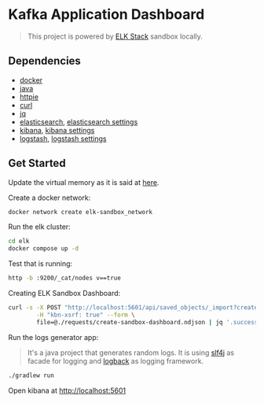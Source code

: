 # Kafka Application Dashboard

> This project is powered by [ELK Stack](https://www.elastic.co/what-is/elk-stack) sandbox locally.

## Dependencies

- [docker](https://www.docker.com/)
- [java](https://www.java.com/en/download/)
- [httpie](https://httpie.io/)
- [curl](https://curl.se/)
- [jq](https://stedolan.github.io/jq/)
- [elasticsearch](https://www.docker.elastic.co/r/elasticsearch), [elasticsearch settings](https://www.elastic.co/guide/en/elasticsearch/reference/master/docker.html)
- [kibana](https://www.docker.elastic.co/r/kibana), [kibana settings](https://www.elastic.co/guide/en/kibana/master/docker.html)
- [logstash](https://www.docker.elastic.co/r/logstash), [logstash settings](https://www.elastic.co/guide/en/logstash/master/docker.html)

## Get Started

Update the virtual memory as it is said at [here](https://www.elastic.co/guide/en/elasticsearch/reference/master/docker.html#_set_vm_max_map_count_to_at_least_262144).

Create a docker network:

```sh
docker network create elk-sandbox_network
```

Run the elk cluster:

```sh
cd elk
docker compose up -d
```

Test that is running:

```sh
http -b :9200/_cat/nodes v==true
```

Creating ELK Sandbox Dashboard:

```sh
curl -s -X POST "http://localhost:5601/api/saved_objects/_import?createNewCopies=true" \
        -H "kbn-xsrf: true" --form \
        file=@./requests/create-sandbox-dashboard.ndjson | jq '.success'
```

Run the logs generator app:

> It's a java project that generates random logs. It is using [slf4j](http://www.slf4j.org/) as facade for logging and [logback](http://logback.qos.ch/) as logging framework.

```sh
./gradlew run
```

Open kibana at [http://localhost:5601](http://localhost:5601)